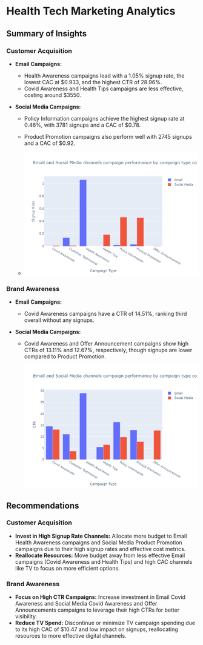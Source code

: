 
# Health Tech Marketing Analytics

## Summary of Insights

### Customer Acquisition
- **Email Campaigns:** 
  - Health Awareness campaigns lead with a 1.05% signup rate, the lowest CAC at $0.933, and the highest CTR of 28.96%.
  - Covid Awareness and Health Tips campaigns are less effective, costing around $3550.
  
 

- **Social Media Campaigns:**
  - Policy Information campaigns achieve the highest signup rate at 0.46%, with 3781 signups and a CAC of $0.78.
  - Product Promotion campaigns also perform well with 2745 signups and a CAC of $0.92.

   - **![email_campaigns](plots/Email%20and%20Social%20Media%20channels%20campaign%20performance%20by%20campaign%20type%20combined.png)**

  

### Brand Awareness
- **Email Campaigns:**
  - Covid Awareness campaigns have a CTR of 14.51%, ranking third overall without any signups.

    

- **Social Media Campaigns:**
  - Covid Awareness and Offer Announcement campaigns show high CTRs of 13.11% and 12.67%, respectively, though signups are lower compared to Product Promotion.
  

    **![social_media](plots/Email%20and%20Social%20Media%20channels%20campaign%20performance%20by%20campaign%20type%20combined%20CTR.png)**

## Recommendations

### Customer Acquisition
- **Invest in High Signup Rate Channels:** Allocate more budget to Email Health Awareness campaigns and Social Media Product Promotion campaigns due to their high signup rates and effective cost metrics.
- **Reallocate Resources:** Move budget away from less effective Email campaigns (Covid Awareness and Health Tips) and high CAC channels like TV to focus on more efficient options.

### Brand Awareness
- **Focus on High CTR Campaigns:** Increase investment in Email Covid Awareness and Social Media Covid Awareness and Offer Announcements campaigns to leverage their high CTRs for better visibility.
- **Reduce TV Spend:** Discontinue or minimize TV campaign spending due to its high CAC of $10.47 and low impact on signups, reallocating resources to more effective digital channels.





